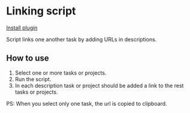# Linking script

[Install plugin](omnifocus:///omnijs-install?path=https://github.com/mmaer/omnifocus-scripts/raw/update_readme/scripts/linking/linking.omnifocusjs.zip)

Script links one another task by adding URLs in descriptions.

## How to use
1. Select one or more tasks or projects.
2. Run the script.
3. In each description task or project should be added a link to the rest tasks or projects.

PS: When you select only one task, the url is copied to clipboard.
